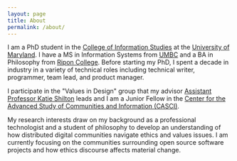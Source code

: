 ```yaml
---
layout: page
title: About
permalink: /about/
---
```


I am a PhD student in the [College of Information Studies] at the 
[University of Maryland]. I have a MS in Information Systems from 
[UMBC] and a BA in Philosophy from [Ripon College]. Before starting 
my PhD, I spent a decade in industry in a variety of technical roles 
including technical writer, programmer, team lead, and product manager. 

I participate in the "Values in Design" group that my advisor 
[Assistant Professor Katie Shilton] leads and I am a Junior Fellow in the 
[Center for the Advanced Study of Communities and Information (CASCI)].

My research interests draw on my background as a professional technologist 
and a student of philosophy to develop an understanding of how distributed 
digital communities navigate ethics and values issues. I am currently focusing
on the communities surrounding open source software projects and how ethics 
discourse affects material change.

[College of Information Studies]: (http://ischool.umd.edu)
[University of Maryland]: (http://www.umd.edu)
[UMBC]: (http://onlinems.umbc.edu)
[Ripon College]: (http://www.ripon.edu)
[Assistant Professor Katie Shilton]: (http://terpconnect.umd.edu/~kshilton/) 
[Center for the Advanced Study of Communities and Information (CASCI)]: (http://casci.umd.edu).